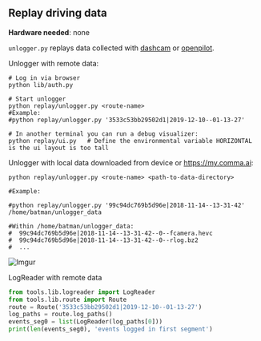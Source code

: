 Replay driving data
-------------

**Hardware needed**: none

`unlogger.py` replays data collected with [dashcam](https://github.com/commaai/openpilot/tree/dashcam) or [openpilot](https://github.com/commaai/openpilot).

Unlogger with remote data:

```
# Log in via browser
python lib/auth.py

# Start unlogger
python replay/unlogger.py <route-name>
#Example:
#python replay/unlogger.py '3533c53bb29502d1|2019-12-10--01-13-27'

# In another terminal you can run a debug visualizer:
python replay/ui.py   # Define the environmental variable HORIZONTAL is the ui layout is too tall
```

Unlogger with local data downloaded from device or https://my.comma.ai:

```
python replay/unlogger.py <route-name> <path-to-data-directory>

#Example:

#python replay/unlogger.py '99c94dc769b5d96e|2018-11-14--13-31-42' /home/batman/unlogger_data

#Within /home/batman/unlogger_data:
#  99c94dc769b5d96e|2018-11-14--13-31-42--0--fcamera.hevc
#  99c94dc769b5d96e|2018-11-14--13-31-42--0--rlog.bz2
#  ...
```
![Imgur](https://i.imgur.com/Yppe0h2.png)

LogReader with remote data

```python
from tools.lib.logreader import LogReader
from tools.lib.route import Route
route = Route('3533c53bb29502d1|2019-12-10--01-13-27')
log_paths = route.log_paths()
events_seg0 = list(LogReader(log_paths[0]))
print(len(events_seg0), 'events logged in first segment')
```
